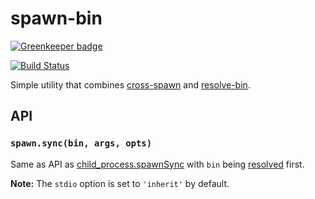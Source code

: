# spawn-bin

[![Greenkeeper badge](https://badges.greenkeeper.io/fgnass/spawn-bin.svg)](https://greenkeeper.io/)

[![Build Status](https://travis-ci.org/fgnass/spawn-bin.svg?branch=master)](https://travis-ci.org/fgnass/spawn-bin)


Simple utility that combines [cross-spawn](https://www.npmjs.com/package/cross-spawn) and [resolve-bin](https://www.npmjs.com/package/resolve-bin).

## API

### `spawn.sync(bin, args, opts)`

Same as API as [child_process.spawnSync](https://nodejs.org/api/child_process.html#child_process_child_process_spawnsync_command_args_options) with `bin` being [resolved](https://www.npmjs.com/package/resolve-bin) first.

__Note:__ The `stdio` option is set to `'inherit'` by default.